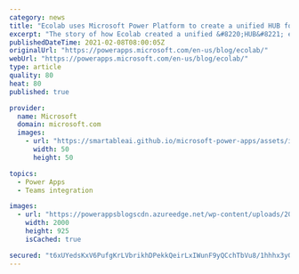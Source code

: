 ```yaml
---
category: news
title: "Ecolab uses Microsoft Power Platform to create a unified HUB for Sales and Service teams"
excerpt: "The story of how Ecolab created a unified &#8220;HUB&#8221; experience for its sales and service staff to stay informed, view insights and complete tasks while on the go. The solution was created with Power Apps, Power Automate, Power BI, and Microsoft Dataverse. It integrates with Dynamics 365 and Azure"
publishedDateTime: 2021-02-08T08:00:05Z
originalUrl: "https://powerapps.microsoft.com/en-us/blog/ecolab/"
webUrl: "https://powerapps.microsoft.com/en-us/blog/ecolab/"
type: article
quality: 80
heat: 80
published: true

provider:
  name: Microsoft
  domain: microsoft.com
  images:
    - url: "https://smartableai.github.io/microsoft-power-apps/assets/images/organizations/microsoft.com-50x50.jpg"
      width: 50
      height: 50

topics:
  - Power Apps
  - Teams integration

images:
  - url: "https://powerappsblogscdn.azureedge.net/wp-content/uploads/2021/02/Ecolab_Banner_JPG.jpg"
    width: 2000
    height: 925
    isCached: true

secured: "t6xUYedsKxV6PufgKrLVbrikhDPekkQeirLxIWunF9yQCchTbVu8/1hhhx3yGC3b9+bolLjVb+Z9jJpfZ+Jf48Qh3dUEKW/0phKWsP0uRP4geSTJQErcEDNMbhFNVihsyPquYI/uMPSS5MIAe7ZZpDDMFZGhBvs5PzKGCMM2AqYVssiJjZJIidgraTy9ouPxl1SRCNrzk0WlVIi4OFueOOluFyjw4EAnUZMqvRjh5qbXzOYfgbrt4yfECVYSomc7pGl8QnV5V38fQZk44r4N8IOGrzYQliBVzn2ytHUqsrY3awQu8GkLhR1i22SodFOXKapw+cIBzJ+5X1A1Yvm9W/UYA4YQdMmrCSX4ZAKiyd4=;Zg8arZ2aTJwYtANtUH3KSQ=="
---
```



